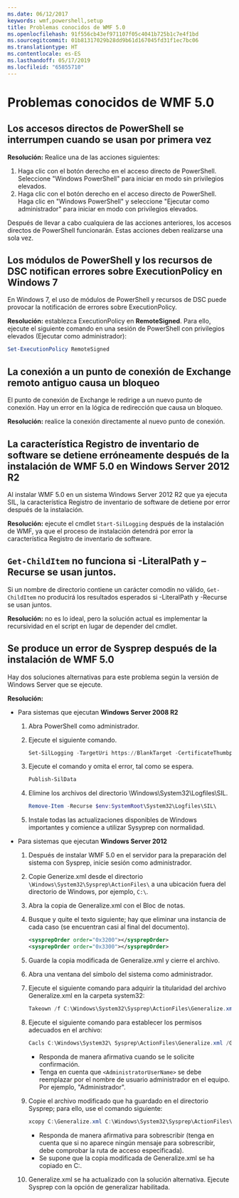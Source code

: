 ```yaml
---
ms.date: 06/12/2017
keywords: wmf,powershell,setup
title: Problemas conocidos de WMF 5.0
ms.openlocfilehash: 91f556cb43ef971107f05c4041b725b1c7e4f1bd
ms.sourcegitcommit: 01b81317029b28dd9b61d167045fd31f1ec7bc06
ms.translationtype: HT
ms.contentlocale: es-ES
ms.lasthandoff: 05/17/2019
ms.locfileid: "65855710"
---
```

# <a name="known-issues-in-wmf-50"></a>Problemas conocidos de WMF 5.0

## <a name="powershell-shortcuts-are-broken-when-used-for-the-first-time"></a>Los accesos directos de PowerShell se interrumpen cuando se usan por primera vez

**Resolución:** Realice una de las acciones siguientes:

1. Haga clic con el botón derecho en el acceso directo de PowerShell. Seleccione "Windows PowerShell" para iniciar en modo sin privilegios elevados.
2. Haga clic con el botón derecho en el acceso directo de PowerShell. Haga clic en "Windows PowerShell" y seleccione "Ejecutar como administrador" para iniciar en modo con privilegios elevados.

Después de llevar a cabo cualquiera de las acciones anteriores, los accesos directos de PowerShell funcionarán. Estas acciones deben realizarse una sola vez.

## <a name="powershell-modules-and-dsc-resources-report-errors-about-executionpolicy-on-windows-7"></a>Los módulos de PowerShell y los recursos de DSC notifican errores sobre ExecutionPolicy en Windows 7

En Windows 7, el uso de módulos de PowerShell y recursos de DSC puede provocar la notificación de errores sobre ExecutionPolicy.

**Resolución:** establezca ExecutionPolicy en **RemoteSigned**. Para ello, ejecute el siguiente comando en una sesión de PowerShell con privilegios elevados (Ejecutar como administrador):

```powershell
Set-ExecutionPolicy RemoteSigned
```

## <a name="connecting-to-an-old-remote-exchange-endpoint-causes-a-crash"></a>La conexión a un punto de conexión de Exchange remoto antiguo causa un bloqueo

El punto de conexión de Exchange le redirige a un nuevo punto de conexión. Hay un error en la lógica de redirección que causa un bloqueo.

**Resolución:** realice la conexión directamente al nuevo punto de conexión.

## <a name="software-inventory-logging-feature-is-erroneously-stopped-after-wmf-50-installation-on-windows-server-2012-r2"></a>La característica Registro de inventario de software se detiene erróneamente después de la instalación de WMF 5.0 en Windows Server 2012 R2

Al instalar WMF 5.0 en un sistema Windows Server 2012 R2 que ya ejecuta SIL, la característica Registro de inventario de software de detiene por error después de la instalación.

**Resolución:** ejecute el cmdlet `Start-SilLogging` después de la instalación de WMF, ya que el proceso de instalación detendrá por error la característica Registro de inventario de software.

## <a name="get-childitem-does-not-work-if--literalpath-and--recurse-are-used-together"></a>`Get-ChildItem` no funciona si -LiteralPath y –Recurse se usan juntos.

Si un nombre de directorio contiene un carácter comodín no válido, `Get-ChildItem` no producirá los resultados esperados si -LiteralPath y -Recurse se usan juntos.

**Resolución:** no es lo ideal, pero la solución actual es implementar la recursividad en el script en lugar de depender del cmdlet.

## <a name="sysprep-fails-after-wmf-50-installation"></a>Se produce un error de Sysprep después de la instalación de WMF 5.0

Hay dos soluciones alternativas para este problema según la versión de Windows Server que se ejecute.

**Resolución:**

- Para sistemas que ejecutan **Windows Server 2008 R2**
  1. Abra PowerShell como administrador.
  2. Ejecute el siguiente comando.

     ```powershell
     Set-SilLogging -TargetUri https://BlankTarget -CertificateThumbprint 0123456789
     ```

  3. Ejecute el comando y omita el error, tal como se espera.

     ```powershell
     Publish-SilData
     ```

  4. Elimine los archivos del directorio \Windows\System32\Logfiles\SIL\.

     ```powershell
     Remove-Item -Recurse $env:SystemRoot\System32\Logfiles\SIL\
     ```

  5. Instale todas las actualizaciones disponibles de Windows importantes y comience a utilizar Sysyprep con normalidad.

- Para sistemas que ejecutan **Windows Server 2012**
  1. Después de instalar WMF 5.0 en el servidor para la preparación del sistema con Sysprep, inicie sesión como administrador.
  2. Copie Generize.xml desde el directorio `\Windows\System32\Sysprep\ActionFiles\` a una ubicación fuera del directorio de Windows, por ejemplo, `C:\`.
  3. Abra la copia de Generalize.xml con el Bloc de notas.
  4. Busque y quite el texto siguiente; hay que eliminar una instancia de cada caso (se encuentran casi al final del documento).

     ```xml
     <sysprepOrder order="0x3200"></sysprepOrder>
     <sysprepOrder order="0x3300"></sysprepOrder>
     ```

  5. Guarde la copia modificada de Generalize.xml y cierre el archivo.
  6. Abra una ventana del símbolo del sistema como administrador.
  7. Ejecute el siguiente comando para adquirir la titularidad del archivo Generalize.xml en la carpeta system32:

     ```powershell
     Takeown /f C:\Windows\System32\Sysprep\ActionFiles\Generalize.xml
     ```

  8. Ejecute el siguiente comando para establecer los permisos adecuados en el archivo:

     ```powershell
     Cacls C:\Windows\System32\ Sysprep\ActionFiles\Generalize.xml /G `<AdministratorUserName>`:F
     ```

     - Responda de manera afirmativa cuando se le solicite confirmación.
     - Tenga en cuenta que `<AdministratorUserName>` se debe reemplazar por el nombre de usuario administrador en el equipo. Por ejemplo, "Administrador".

  9. Copie el archivo modificado que ha guardado en el directorio Sysprep; para ello, use el comando siguiente:

     ```powershell
     xcopy C:\Generalize.xml C:\Windows\System32\Sysprep\ActionFiles\Generalize.xml
     ```

     - Responda de manera afirmativa para sobrescribir (tenga en cuenta que si no aparece ningún mensaje para sobrescribir, debe comprobar la ruta de acceso especificada).
     - Se supone que la copia modificada de Generalize.xml se ha copiado en C:\.

  10. Generalize.xml se ha actualizado con la solución alternativa. Ejecute Sysprep con la opción de generalizar habilitada.
